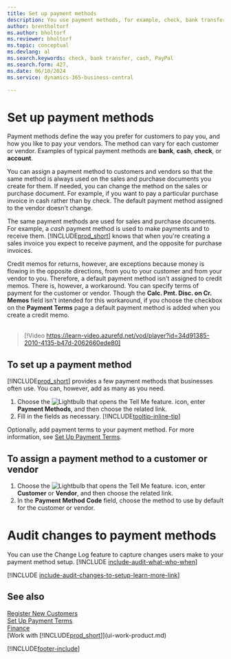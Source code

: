 ```yaml
---
title: Set up payment methods
description: You use payment methods, for example, check, bank transfer, cash, or PayPal, to define how sales and purchase invoices are paid.
author: brentholtorf
ms.author: bholtorf
ms.reviewer: bholtorf
ms.topic: conceptual
ms.devlang: al
ms.search.keywords: check, bank transfer, cash, PayPal
ms.search.form: 427,
ms.date: 06/10/2024
ms.service: dynamics-365-business-central

---
```

# Set up payment methods

Payment methods define the way you prefer for customers to pay you, and how you like to pay your vendors. The method can vary for each customer or vendor. Examples of typical payment methods are **bank**, **cash**, **check**, or **account**.

You can assign a payment method to customers and vendors so that the same method is always used on the sales and purchase documents you create for them. If needed, you can change the method on the sales or purchase document. For example, if you want to pay a particular purchase invoice in cash rather than by check. The default payment method assigned to the vendor doesn't change.

The same payment methods are used for sales and purchase documents. For example, a _cash_ payment method is used to make payments and to receive them. [!INCLUDE[prod_short](includes/prod_short.md)] knows that when you're creating a sales invoice you expect to receive payment, and the opposite for purchase invoices.

Credit memos for returns, however, are exceptions because money is flowing in the opposite directions, from you to your customer and from your vendor to you. Therefore, a default payment method isn't assigned to credit memos. There is, however, a workaround. You can specify terms of payment for the customer or vendor. Though the **Calc. Pmt. Disc. on Cr. Memos** field isn't intended for this workaround, if you choose the checkbox on the **Payment Terms** page a default payment method is added when you create a credit memo. <br><br>  

> [!Video https://learn-video.azurefd.net/vod/player?id=34d91385-2010-4135-b47d-2062660ede80]

## To set up a payment method

[!INCLUDE[prod_short](includes/prod_short.md)] provides a few payment methods that businesses often use. You can, however, add as many as you need.

1. Choose the ![Lightbulb that opens the Tell Me feature.](media/ui-search/search_small.png "Tell me what you want to do") icon, enter **Payment Methods**, and then choose the related link.
2. Fill in the fields as necessary. [!INCLUDE[tooltip-inline-tip](includes/tooltip-inline-tip_md.md)]

Optionally, add payment terms to your payment method. For more information, see [Set Up Payment Terms](finance-payment-terms.md).  

## To assign a payment method to a customer or vendor

1. Choose the ![Lightbulb that opens the Tell Me feature.](media/ui-search/search_small.png "Tell me what you want to do") icon, enter **Customer** or **Vendor**, and then choose the related link.
2. In the **Payment Method Code** field, choose the method to use by default for the customer or vendor.

# Audit changes to payment methods

You can use the Change Log feature to capture changes users make to your payment method setup. [!INCLUDE [include-audit-what-who-when](includes/include-audit-what-who-when.md)]

[!INCLUDE [include-audit-changes-to-setup-learn-more-link](includes/include-audit-changes-to-setup-learn-more-link.md)]


## See also

[Register New Customers](sales-how-register-new-customers.md)  
[Set Up Payment Terms](finance-payment-terms.md)  
[Finance](finance.md)  
[Work with [!INCLUDE[prod_short](includes/prod_short.md)]](ui-work-product.md)  

[!INCLUDE[footer-include](includes/footer-banner.md)]
